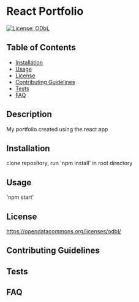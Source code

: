  
  # React Portfolio
  [![License: ODbL](https://img.shields.io/badge/License-ODbL-brightgreen.svg)](https://opendatacommons.org/licenses/odbl/)

  ## Table of Contents
  
  * [Installation](#installation)
  * [Usage](#usage)
  * [License](#license)
  * [Contributing Guidelines](#contributing)
  * [Tests](#tests)
  * [FAQ](#questions)  

  ## Description 
  My portfolio created using the react app
  
  ## Installation
  
  clone repository, run 'npm install' in root directory
  
  ## Usage 
  
  'npm start'

  ## License
  
  https://opendatacommons.org/licenses/odbl/
  
  ## Contributing Guidelines
  
  
  
  ## Tests
  
  

  ## FAQ

  
  
